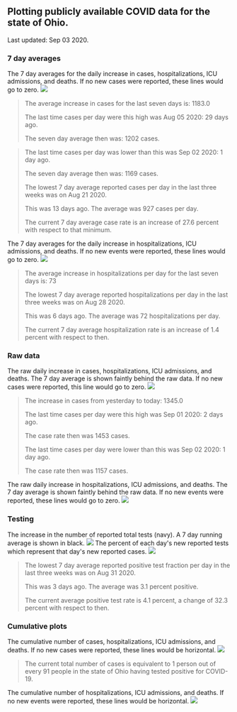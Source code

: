 ## Plotting publicly available COVID data for the state of Ohio. 

Last updated: Sep 03 2020. 

### 7 day averages
The 7 day averages for the daily increase in cases, hospitalizations, ICU admissions, and deaths. If no new cases were reported, these lines would go to zero.
![](7dayaverage_cases.png)

>The average increase in cases for the last seven days is: 1183.0
>
>The last time cases per day were this high was Aug 05 2020: 29 days ago.
>
>The seven day average then was: 1202 cases.

>
>The last time cases per day was lower than this was Sep 02 2020: 1 day ago.
>
>The seven day average then was: 1169 cases.
>
>The lowest 7 day average reported cases per day in the last three weeks was on Aug 21 2020.
>
>This was 13 days ago. The average was 927 cases per day.
>
>The current 7 day average case rate is an increase of 27.6 percent with respect to that minimum.

The 7 day averages for the daily increase in hospitalizations, ICU admissions, and deaths. If no new events were reported, these lines would go to zero.
![](7dayaverage_hospital.png)

>The average increase in hospitalizations per day for the last seven days is: 73
>
>The lowest 7 day average reported hospitalizations per day in the last three weeks was on Aug 28 2020.
>
>This was 6 days ago. The average was 72 hospitalizations per day.
>
>The current 7 day average hospitalization rate is an increase of 1.4 percent with respect to then.

### Raw data
The raw daily increase in cases, hospitalizations, ICU admissions, and deaths. The 7 day average is shown faintly behind the raw data. If no new cases were reported, this line would go to zero.
![](DailyCases.png)

>The increase in cases from yesterday to today: 1345.0 
>
>The last time cases per day were this high was Sep 01 2020: 2 days ago. 
>
>The case rate then was 1453 cases.
>
>The last time cases per day were lower than this was Sep 02 2020: 1 day ago. 
>
>The case rate then was 1157 cases.

The raw daily increase in hospitalizations, ICU admissions, and deaths. The 7 day average is shown faintly behind the raw data. If no new events were reported, these lines would go to zero.
![](DailyHospitalizations.png)

### Testing

The increase in the number of reported total tests (navy). A 7 day running average is shown in black.
![](DailyTests.png)
The percent of each day's new reported tests which represent that day's new reported cases.
![](percentpositive_tests.png)

>The lowest 7 day average reported positive test fraction per day in the last three weeks was on Aug 31 2020.
>
>This was 3 days ago. The average was 3.1 percent positive. 
>
>The current average positive test rate is 4.1 percent, a change of 32.3 percent with respect to then. 

### Cumulative plots
The cumulative number of cases, hospitalizations, ICU admissions, and deaths. If no new cases were reported, these lines would be horizontal.
![](Cases.png)

>The current total number of cases is equivalent to 1 person out of every 91 people in the state of Ohio having tested positive for COVID-19.

The cumulative number of hospitalizations, ICU admissions, and deaths. If no new events were reported, these lines would be horizontal.
![](Hospitalizations.png)
